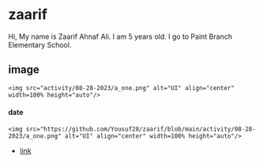 # zaarif

Hi, My name is Zaarif Ahnaf Ali. I am 5 years old. I go to Paint Branch Elementary School.  

## image   



    <img src="activity/08-28-2023/a_one.png" alt="UI" align="center" width=100% height="auto"/>  

#### date   

    <img src="https://github.com/Yousuf28/zaarif/blob/main/activity/08-28-2023/a_one.png" alt="UI" align="center" width=100% height="auto"/>

- [link]('')
